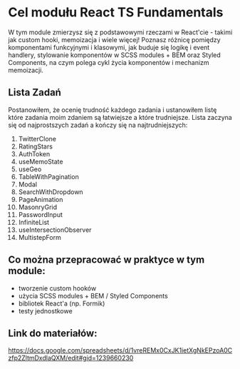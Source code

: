 # Cel modułu React TS Fundamentals

W tym module zmierzysz się z podstawowymi rzeczami w React'cie - takimi jak custom hooki, memoizacja i wiele więcej! Poznasz różnicę pomiędzy komponentami funkcyjnymi i klasowymi, jak buduje się logikę i event handlery, stylowanie komponentów w SCSS modules + BEM oraz Styled Components, na czym polega cykl życia komponentów i mechanizm memoizacji.

## Lista Zadań

Postanowiłem, że ocenię trudność każdego zadania i ustanowiłem listę które zadania moim zdaniem są łatwiejsze a które trudniejsze. Lista zaczyna się od najprostszych zadań a kończy się na najtrudniejszych:

1. TwitterClone
2. RatingStars
3. AuthToken
4. useMemoState
5. useGeo
6. TableWithPagination
7. Modal
8. SearchWithDropdown
9. PageAnimation
10. MasonryGrid
11. PasswordInput
12. InfiniteList
13. useIntersectionObserver
14. MultistepForm

## Co można przepracować w praktyce w tym module:

- tworzenie custom hooków
- użycia SCSS modules + BEM / Styled Components
- bibliotek React'a (np. Formik)
- testy jednostkowe

## Link do materiałów:

https://docs.google.com/spreadsheets/d/1vreREMx0CxJK1ietXgNkEPzoA0Czfp2ZltmDxdlaQXM/edit#gid=1239660230
